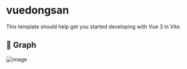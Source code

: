 # vuedongsan

This template should help get you started developing with Vue 3 in Vite.


## 📌 Graph

![image](https://github.com/user-attachments/assets/2791be7c-5ea6-4eb6-af67-5b86d4e3f91d)
